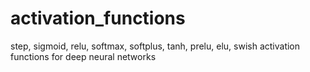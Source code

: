 # activation_functions
step, sigmoid, relu, softmax, softplus, tanh, prelu, elu, swish activation functions for deep neural networks
